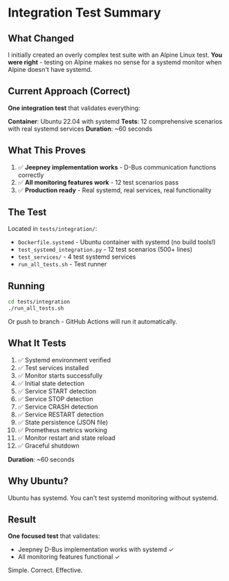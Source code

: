 # Integration Test Summary

## What Changed

I initially created an overly complex test suite with an Alpine Linux test. **You were right** - testing on Alpine makes no sense for a systemd monitor when Alpine doesn't have systemd.

## Current Approach (Correct)

**One integration test** that validates everything:

**Container**: Ubuntu 22.04 with systemd
**Tests**: 12 comprehensive scenarios with real systemd services
**Duration**: ~60 seconds

## What This Proves

1. ✅ **Jeepney implementation works** - D-Bus communication functions correctly
2. ✅ **All monitoring features work** - 12 test scenarios pass
3. ✅ **Production ready** - Real systemd, real services, real functionality

## The Test

Located in `tests/integration/`:
- `Dockerfile.systemd` - Ubuntu container with systemd (no build tools!)
- `test_systemd_integration.py` - 12 test scenarios (500+ lines)
- `test_services/` - 4 test systemd services
- `run_all_tests.sh` - Test runner

## Running

```bash
cd tests/integration
./run_all_tests.sh
```

Or push to branch - GitHub Actions will run it automatically.

## What It Tests

1. ✅ Systemd environment verified
2. ✅ Test services installed
3. ✅ Monitor starts successfully
4. ✅ Initial state detection
5. ✅ Service START detection
6. ✅ Service STOP detection
7. ✅ Service CRASH detection
8. ✅ Service RESTART detection
9. ✅ State persistence (JSON file)
10. ✅ Prometheus metrics working
11. ✅ Monitor restart and state reload
12. ✅ Graceful shutdown

**Duration**: ~60 seconds

## Why Ubuntu?

Ubuntu has systemd. You can't test systemd monitoring without systemd.

## Result

**One focused test** that validates:
- Jeepney D-Bus implementation works with systemd ✓
- All monitoring features functional ✓

Simple. Correct. Effective.
